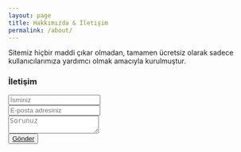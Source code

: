 ```yaml
---
layout: page
title: Hakkımızda & İletişim
permalink: /about/
---
```


Sitemiz hiçbir maddi çıkar olmadan, tamamen ücretsiz olarak sadece kullanıcılarımıza yardımcı olmak amacıyla kurulmuştur. 

<script async src="//pagead2.googlesyndication.com/pagead/js/adsbygoogle.js"></script>
<!-- Esneking -->
<ins class="adsbygoogle"
     style="display:block"
     data-ad-client="ca-pub-7942429830883405"
     data-ad-slot="4659442398"
     data-ad-format="auto"></ins>
<script>
(adsbygoogle = window.adsbygoogle || []).push({});
</script>

### İletişim

<form id="iletisim" method="POST">
 <input type="text" placeholder="İsminiz"><br>
 <input type="email" placeholder="E-posta adresiniz"><br>
 <textarea placeholder="Sorunuz"></textarea><br>
 <button><a href="http://www.snaptubeindir.com/">Gönder</a></button><br>
</form>
